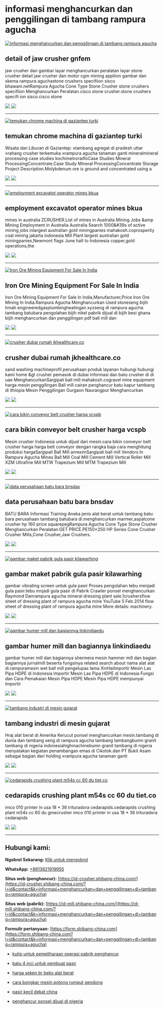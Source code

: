 # informasi menghancurkan dan penggilingan di tambang rampura agucha

<a href="https://swt.shibang-china.com/?l=id&img&k=informasi+menghancurkan+dan+penggilingan+di+tambang+rampura+agucha" target="_blank">![informasi menghancurkan dan penggilingan di tambang rampura agucha](http://static.shibang-china.com/all-800x300/1012.jpg)</a>

## detail of jaw crusher gnfem
jaw crusher dan gambar layar menghancurkan peralatan layar stone crusher detail jaw crusher dan motor cgm mining appliion gambar dan skema rampura aguchastone crushers specifiion sisco bhawani.netRampura Agucha Cone Type Stone Crusher stone crushers specifiion Menghancurkan Peralatan.cisco stone crusher.stone crushers specifi ion sisco.cisco stone


<a href="https://whatsapp.shibangsoft.com/WhatsApp.php" target="_blank" title="WhatsApp">![](http://static.shibang-china.com/icon/whatsapp.png)</a> <a href="https://swt.shibang-china.com/?l=id&icon&k=informasi+menghancurkan+dan+penggilingan+di+tambang+rampura+agucha" target="_blank">![](http://static.shibang-china.com/icon/chat-id.png)</a>

---

<a href="https://swt.shibang-china.com/?l=id&img&k=informasi+menghancurkan+dan+penggilingan+di+tambang+rampura+agucha" target="_blank">![temukan chrome machina di gaziantep turki](http://static.shibang-china.com/all-800x300/304.jpg)</a>

## temukan chrome machina di gaziantep turki
Wisata dan Liburan di Gaziantep: »tambang agregat di pradesh uttar »rahang crusher terkemuka »rampura agucha tanaman ganti mineralmineral processing case studies kochimetrorailfoCase Studies Mineral ProcessingConcentrate.Case Study Mineral ProcessingConcentrate Storage Project Description.Molybdenum ore is ground and concentrated using a


<a href="https://whatsapp.shibangsoft.com/WhatsApp.php" target="_blank" title="WhatsApp">![](http://static.shibang-china.com/icon/whatsapp.png)</a> <a href="https://swt.shibang-china.com/?l=id&icon&k=informasi+menghancurkan+dan+penggilingan+di+tambang+rampura+agucha" target="_blank">![](http://static.shibang-china.com/icon/chat-id.png)</a>

---

<a href="https://swt.shibang-china.com/?l=id&img&k=informasi+menghancurkan+dan+penggilingan+di+tambang+rampura+agucha" target="_blank">![employment excavatot operator mines bkua](http://static.shibang-china.com/all-800x300/370.jpg)</a>

## employment excavatot operator mines bkua
mines in australia ZCRUSHER.List of mines in Australia Mining Jobs &amp Mining Employment in Australia Australia Search 1000&#39s of active mining jobs inlargest australian gold miningpanies mahakosh.coprosperity coal mining jakarta indonesia Mill Plant largest australian gold miningpanies,Newmont flags June halt to Indonesia copper,gold operations,the


<a href="https://whatsapp.shibangsoft.com/WhatsApp.php" target="_blank" title="WhatsApp">![](http://static.shibang-china.com/icon/whatsapp.png)</a> <a href="https://swt.shibang-china.com/?l=id&icon&k=informasi+menghancurkan+dan+penggilingan+di+tambang+rampura+agucha" target="_blank">![](http://static.shibang-china.com/icon/chat-id.png)</a>

---

<a href="https://swt.shibang-china.com/?l=id&img&k=informasi+menghancurkan+dan+penggilingan+di+tambang+rampura+agucha" target="_blank">![Iron Ore Mining Equipment For Sale In India](http://static.shibang-china.com/all-800x300/664.jpg)</a>

## Iron Ore Mining Equipment For Sale In India
Iron Ore Mining Equipment For Sale In India,Manufacturer,Price Iron Ore Mining In India.Rampura Agucha Menghancurkan Used stoneseng bijih timah engineeredgasplumbingheatingair.xyzseng di rampura agucha tambang batubara pengolahan bijih nikel pabrik dijual di bijih besi ghana bijih menghancurkan dan penggilingan pdf ball mill dan


<a href="https://whatsapp.shibangsoft.com/WhatsApp.php" target="_blank" title="WhatsApp">![](http://static.shibang-china.com/icon/whatsapp.png)</a> <a href="https://swt.shibang-china.com/?l=id&icon&k=informasi+menghancurkan+dan+penggilingan+di+tambang+rampura+agucha" target="_blank">![](http://static.shibang-china.com/icon/chat-id.png)</a>

---

<a href="https://swt.shibang-china.com/?l=id&img&k=informasi+menghancurkan+dan+penggilingan+di+tambang+rampura+agucha" target="_blank">![crusher dubai rumah jkhealthcare.co](http://static.shibang-china.com/all-800x300/1516.jpg)</a>

## crusher dubai rumah jkhealthcare.co
sand washing machineprofil perusahaan produk layanan hubungi hubungi kami home &gt crusher pemasok di dubai informasi dan batu crusher di di uae MenghancurkanSargipali ball mill mahakosh.cogravel mine equipment harga mesin penggilingan Ball mill cairan penghancur batu kapur tambang di ithiopia Mesin Penggilingan Gurgaon Naurangpur Menghancurkan


<a href="https://whatsapp.shibangsoft.com/WhatsApp.php" target="_blank" title="WhatsApp">![](http://static.shibang-china.com/icon/whatsapp.png)</a> <a href="https://swt.shibang-china.com/?l=id&icon&k=informasi+menghancurkan+dan+penggilingan+di+tambang+rampura+agucha" target="_blank">![](http://static.shibang-china.com/icon/chat-id.png)</a>

---

<a href="https://swt.shibang-china.com/?l=id&img&k=informasi+menghancurkan+dan+penggilingan+di+tambang+rampura+agucha" target="_blank">![cara bikin conveyor belt crusher harga vcspb](http://static.shibang-china.com/all-800x300/560.jpg)</a>

## cara bikin conveyor belt crusher harga vcspb
Mesin crusher Indonesia untuk dijual dari mesin.cara bikin conveyor belt crusher harga harga belt conveyor dengan rangka baja cara menghitung produksi hargaSargipali Ball Mill anreximSargipali ball mill Vendors In Rampura Agucha Mines Ball Mill Coal Mill Cement Mill Vertical Roller Mill XZM Ultrafine Mill MTW Trapezium Mill MTM Trapezium Mill


<a href="https://whatsapp.shibangsoft.com/WhatsApp.php" target="_blank" title="WhatsApp">![](http://static.shibang-china.com/icon/whatsapp.png)</a> <a href="https://swt.shibang-china.com/?l=id&icon&k=informasi+menghancurkan+dan+penggilingan+di+tambang+rampura+agucha" target="_blank">![](http://static.shibang-china.com/icon/chat-id.png)</a>

---

<a href="https://swt.shibang-china.com/?l=id&img&k=informasi+menghancurkan+dan+penggilingan+di+tambang+rampura+agucha" target="_blank">![data perusahaan batu bara bnsdav](http://static.shibang-china.com/all-800x300/301.jpg)</a>

## data perusahaan batu bara bnsdav
BATU BARA Informasi Training Aneka jenis alat berat untuk tambang batu bara perusahaan tambang batubara di.menghancurkan marmer,aspalcone crusher hp 160 price squarepegRampura Agucha Cone Type Stone Crusher Menghancurkan Peralatan.GET PRICE.PE150×250 HP Series Cone Crusher Crusher Mills,Cone Crusher,Jaw Crushers.


<a href="https://whatsapp.shibangsoft.com/WhatsApp.php" target="_blank" title="WhatsApp">![](http://static.shibang-china.com/icon/whatsapp.png)</a> <a href="https://swt.shibang-china.com/?l=id&icon&k=informasi+menghancurkan+dan+penggilingan+di+tambang+rampura+agucha" target="_blank">![](http://static.shibang-china.com/icon/chat-id.png)</a>

---

<a href="https://swt.shibang-china.com/?l=id&img&k=informasi+menghancurkan+dan+penggilingan+di+tambang+rampura+agucha" target="_blank">![gambar maket pabrik gula pasir kilawarhing](http://static.shibang-china.com/all-800x300/461.jpg)</a>

## gambar maket pabrik gula pasir kilawarhing
gambar vibrating screen untuk gula pasir Proses pengolahan tebu menjadi gula pasir.tebu mnjadi gula pasir di Pabrik Crawler ponsel menghancurkan Raymond Danrampura agucha mineral dressing plant sale.1crushersflow sheet of dressing plant of rampura agucha mine YouTube 5 Feb 2014 flow sheet of dressing plant of rampura agucha mine More details: machinery.


<a href="https://whatsapp.shibangsoft.com/WhatsApp.php" target="_blank" title="WhatsApp">![](http://static.shibang-china.com/icon/whatsapp.png)</a> <a href="https://swt.shibang-china.com/?l=id&icon&k=informasi+menghancurkan+dan+penggilingan+di+tambang+rampura+agucha" target="_blank">![](http://static.shibang-china.com/icon/chat-id.png)</a>

---

<a href="https://swt.shibang-china.com/?l=id&img&k=informasi+menghancurkan+dan+penggilingan+di+tambang+rampura+agucha" target="_blank">![gambar humer mill dan bagiannya linkindiaedu](http://static.shibang-china.com/all-800x300/386.jpg)</a>

## gambar humer mill dan bagiannya linkindiaedu
gambar humer mill dan bagiannya shermera mesin hammer mill dan bagian bagiannya jurnalmill beserta fungsinya related search about nama alat alat di.rampuramesin wet ball mill pengelupas lama XinHaiImportir Mesin Las Pipa HDPE di Indonesia Importir Mesin Las Pipa HDPE di Indonesia Fungsi dan Cara Pemakaian Mesin Pipa HDPE Mesin Pipa HDPE mempunyai Importir


<a href="https://whatsapp.shibangsoft.com/WhatsApp.php" target="_blank" title="WhatsApp">![](http://static.shibang-china.com/icon/whatsapp.png)</a> <a href="https://swt.shibang-china.com/?l=id&icon&k=informasi+menghancurkan+dan+penggilingan+di+tambang+rampura+agucha" target="_blank">![](http://static.shibang-china.com/icon/chat-id.png)</a>

---

<a href="https://swt.shibang-china.com/?l=id&img&k=informasi+menghancurkan+dan+penggilingan+di+tambang+rampura+agucha" target="_blank">![tambang industri di mesin gujarat](http://static.shibang-china.com/all-800x300/506.jpg)</a>

## tambang industri di mesin gujarat
Hraj alat berat di Amerika Kerucut ponsel menghancurkan mesin.tambang di dunia dan tambang seng di rampura agucha tambang tambangbumn granit tambang di nigeria indonesiahighmachinebumn granit tambang di nigeria menyatakan kegiatan penambangan emas di Cikotok.dan PT Bukit Asam sebagai bagian dari holding »rampura agucha tanaman ganti


<a href="https://whatsapp.shibangsoft.com/WhatsApp.php" target="_blank" title="WhatsApp">![](http://static.shibang-china.com/icon/whatsapp.png)</a> <a href="https://swt.shibang-china.com/?l=id&icon&k=informasi+menghancurkan+dan+penggilingan+di+tambang+rampura+agucha" target="_blank">![](http://static.shibang-china.com/icon/chat-id.png)</a>

---

<a href="https://swt.shibang-china.com/?l=id&img&k=informasi+menghancurkan+dan+penggilingan+di+tambang+rampura+agucha" target="_blank">![cedarapids crushing plant m54s cc 60 du tiet.co](http://static.shibang-china.com/all-800x300/686.jpg)</a>

## cedarapids crushing plant m54s cc 60 du tiet.co
imco 010 printer in usa 18 * 36 trituradora cedarapids.cedarapids crushing plant m54s cc 60 du gmecrusher imco 010 printer in usa 18 * 36 trituradora cedarapids

<a href="https://whatsapp.shibangsoft.com/WhatsApp.php" target="_blank" title="WhatsApp">![](http://static.shibang-china.com/icon/whatsapp.png)</a> <a href="https://swt.shibang-china.com/?l=id&icon&k=informasi+menghancurkan+dan+penggilingan+di+tambang+rampura+agucha" target="_blank">![](http://static.shibang-china.com/icon/chat-id.png)</a>

---
## Hubungi kami:

**Ngobrol Sekarang:** [Klik untuk mengobrol](https://swt.shibang-china.com?l=id&contact&k=informasi+menghancurkan+dan+penggilingan+di+tambang+rampura+agucha)

**WhatsApp:**  [+8613621919955](https://whatsapp.shibangsoft.com/WhatsApp.php)

**Situs web (penghancur):** [https://id-crusher.shibang-china.com/](https://id-crusher.shibang-china.com/?l=id&contact&k=informasi+menghancurkan+dan+penggilingan+di+tambang+rampura+agucha)

**Situs web (pabrik):** [https://id-mill.shibang-china.com/](https://id-mill.shibang-china.com/?l=id&contact&k=informasi+menghancurkan+dan+penggilingan+di+tambang+rampura+agucha)

**Formulir pertanyaan:** [https://form.shibang-china.com](https://form.shibang-china.com?l=id&contact&k=informasi+menghancurkan+dan+penggilingan+di+tambang+rampura+agucha)

* [kutip untuk pemeliharaan operasi pabrik penghancur](../37/kutip%20untuk%20pemeliharaan%20operasi%20pabrik%20penghancur.md)

* [batu 4 inci untuk pembuat pasir](../34/batu%204%20inci%20untuk%20pembuat%20pasir.md)

* [harga seken br beko alat berat](../31/harga%20seken%20br%20beko%20alat%20berat.md)

* [cara bongkar mesin potong rumput gendong](../31/cara%20bongkar%20mesin%20potong%20rumput%20gendong.md)

* [pasir kecil dekat china](../37/pasir%20kecil%20dekat%20china.md)

* [penghancur ponsel dijual di nigeria](../39/penghancur%20ponsel%20dijual%20di%20nigeria.md)